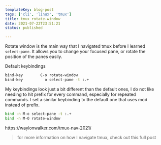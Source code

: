 ```yaml
---
templateKey: blog-post
tags: ['cli', 'linux', 'tmux']
title: tmux rotate-window
date: 2021-07-22T23:51:21
status: published

---
```


Rotate window is the main way that I navigated tmux before I learned
`select-pane`.  It allows you to change your focused pane, or rotate the
position of the panes easily.


Default keybindings

``` bash
bind-key        C-o rotate-window
bind-key          o select-pane -t :.+
```

My keybindings look just a bit different than the default ones, I do not like
needing to hit prefix for every command, especially for repeated commands.  I
set a similar keybinding to the default one that uses mod instead of prefix.

``` bash
bind -n M-o select-pane -t :.+
bind -n M-O rotate-window
```

https://waylonwalker.com/tmux-nav-2021/

> for more information on how I navigate tmux, check out this full post
